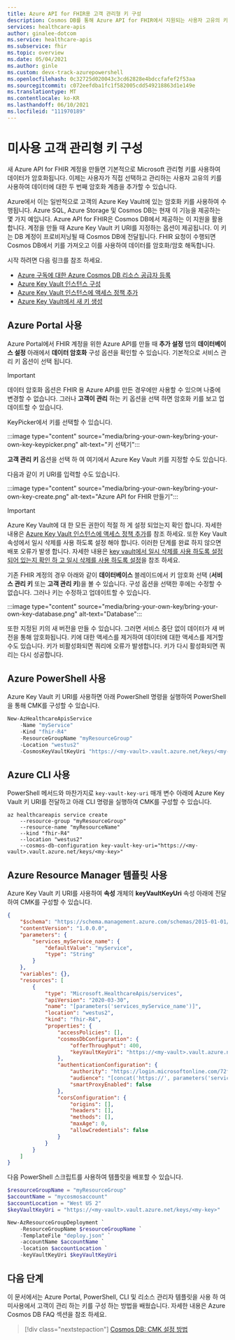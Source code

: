 ```yaml
---
title: Azure API for FHIR용 고객 관리형 키 구성
description: Cosmos DB를 통해 Azure API for FHIR에서 지원되는 사용자 고유의 키 기능을 가져옵니다.
services: healthcare-apis
author: ginalee-dotcom
ms.service: healthcare-apis
ms.subservice: fhir
ms.topic: overview
ms.date: 05/04/2021
ms.author: ginle
ms.custom: devx-track-azurepowershell
ms.openlocfilehash: 0c32725d020043c3cd62828e4bdccfafef2f53aa
ms.sourcegitcommit: c072eefdba1fc1f582005cdd549218863d1e149e
ms.translationtype: MT
ms.contentlocale: ko-KR
ms.lasthandoff: 06/10/2021
ms.locfileid: "111970189"
---
```

# <a name="configure-customer-managed-keys-at-rest"></a>미사용 고객 관리형 키 구성

새 Azure API for FHIR 계정을 만들면 기본적으로 Microsoft 관리형 키를 사용하여 데이터가 암호화됩니다. 이제는 사용자가 직접 선택하고 관리하는 사용자 고유의 키를 사용하여 데이터에 대한 두 번째 암호화 계층을 추가할 수 있습니다.

Azure에서 이는 일반적으로 고객의 Azure Key Vault에 있는 암호화 키를 사용하여 수행됩니다. Azure SQL, Azure Storage 및 Cosmos DB는 현재 이 기능을 제공하는 몇 가지 예입니다. Azure API for FHIR은 Cosmos DB에서 제공하는 이 지원을 활용합니다. 계정을 만들 때 Azure Key Vault 키 URI를 지정하는 옵션이 제공됩니다. 이 키는 DB 계정이 프로비저닝될 때 Cosmos DB에 전달됩니다. FHIR 요청이 수행되면 Cosmos DB에서 키를 가져오고 이를 사용하여 데이터를 암호화/암호 해독합니다. 

시작 하려면 다음 링크를 참조 하세요.

- [Azure 구독에 대한 Azure Cosmos DB 리소스 공급자 등록](../../cosmos-db/how-to-setup-cmk.md#register-resource-provider) 
- [Azure Key Vault 인스턴스 구성](../../cosmos-db/how-to-setup-cmk.md#configure-your-azure-key-vault-instance)
- [Azure Key Vault 인스턴스에 액세스 정책 추가](../../cosmos-db/how-to-setup-cmk.md#add-access-policy)
- [Azure Key Vault에서 새 키 생성](../../cosmos-db/how-to-setup-cmk.md#generate-a-key-in-azure-key-vault)

## <a name="using-azure-portal"></a>Azure Portal 사용

Azure Portal에서 FHIR 계정을 위한 Azure API를 만들 때 **추가 설정** 탭의 **데이터베이스 설정** 아래에서 **데이터 암호화** 구성 옵션을 확인할 수 있습니다. 기본적으로 서비스 관리 키 옵션이 선택 됩니다.

> [!Important]
> 데이터 암호화 옵션은 FHIR 용 Azure API를 만든 경우에만 사용할 수 있으며 나중에 변경할 수 없습니다. 그러나 **고객이 관리** 하는 키 옵션을 선택 하면 암호화 키를 보고 업데이트할 수 있습니다. 


KeyPicker에서 키를 선택할 수 있습니다.

:::image type="content" source="media/bring-your-own-key/bring-your-own-key-keypicker.png" alt-text="키 선택기":::

**고객 관리 키** 옵션을 선택 하 여 여기에서 Azure Key Vault 키를 지정할 수도 있습니다.
 
다음과 같이 키 URI를 입력할 수도 있습니다.

:::image type="content" source="media/bring-your-own-key/bring-your-own-key-create.png" alt-text="Azure API for FHIR 만들기":::

> [!Important]
> Azure Key Vault에 대 한 모든 권한이 적절 하 게 설정 되었는지 확인 합니다. 자세한 내용은 [Azure Key Vault 인스턴스에 액세스 정책 추가](../../cosmos-db/how-to-setup-cmk.md#add-access-policy)를 참조 하세요. 또한 Key Vault 속성에서 일시 삭제를 사용 하도록 설정 해야 합니다. 이러한 단계를 완료 하지 않으면 배포 오류가 발생 합니다. 자세한 내용은 [key vault에서 일시 삭제를 사용 하도록 설정 되어 있는지 확인 하 고 일시 삭제를 사용 하도록 설정](../../key-vault/general/key-vault-recovery.md?tabs=azure-portal#verify-if-soft-delete-is-enabled-on-a-key-vault-and-enable-soft-delete)을 참조 하세요.

기존 FHIR 계정의 경우 아래와 같이 **데이터베이스** 블레이드에서 키 암호화 선택 (**서비스 관리 키** 또는 **고객 관리 키**)을 볼 수 있습니다. 구성 옵션을 선택한 후에는 수정할 수 없습니다. 그러나 키는 수정하고 업데이트할 수 있습니다.

:::image type="content" source="media/bring-your-own-key/bring-your-own-key-database.png" alt-text="Database":::

또한 지정된 키의 새 버전을 만들 수 있습니다. 그러면 서비스 중단 없이 데이터가 새 버전을 통해 암호화됩니다. 키에 대한 액세스를 제거하여 데이터에 대한 액세스를 제거할 수도 있습니다. 키가 비활성화되면 쿼리에 오류가 발생합니다. 키가 다시 활성화되면 쿼리는 다시 성공합니다.

## <a name="using-azure-powershell"></a>Azure PowerShell 사용

Azure Key Vault 키 URI를 사용하면 아래 PowerShell 명령을 실행하여 PowerShell을 통해 CMK를 구성할 수 있습니다.

```powershell
New-AzHealthcareApisService
    -Name "myService"
    -Kind "fhir-R4"
    -ResourceGroupName "myResourceGroup"
    -Location "westus2"
    -CosmosKeyVaultKeyUri "https://<my-vault>.vault.azure.net/keys/<my-key>"
```

## <a name="using-azure-cli"></a>Azure CLI 사용

PowerShell 메서드와 마찬가지로 `key-vault-key-uri` 매개 변수 아래에 Azure Key Vault 키 URI를 전달하고 아래 CLI 명령을 실행하여 CMK를 구성할 수 있습니다. 

```azurecli-interactive
az healthcareapis service create
    --resource-group "myResourceGroup"
    --resource-name "myResourceName"
    --kind "fhir-R4"
    --location "westus2"
    --cosmos-db-configuration key-vault-key-uri="https://<my-vault>.vault.azure.net/keys/<my-key>"

```
## <a name="using-azure-resource-manager-template"></a>Azure Resource Manager 템플릿 사용

Azure Key Vault 키 URI를 사용하여 **속성** 개체의 **keyVaultKeyUri** 속성 아래에 전달하여 CMK를 구성할 수 있습니다.

```json
{
    "$schema": "https://schema.management.azure.com/schemas/2015-01-01/deploymentTemplate.json#",
    "contentVersion": "1.0.0.0",
    "parameters": {
        "services_myService_name": {
            "defaultValue": "myService",
            "type": "String"
        }
    },
    "variables": {},
    "resources": [
        {
            "type": "Microsoft.HealthcareApis/services",
            "apiVersion": "2020-03-30",
            "name": "[parameters('services_myService_name')]",
            "location": "westus2",
            "kind": "fhir-R4",
            "properties": {
                "accessPolicies": [],
                "cosmosDbConfiguration": {
                    "offerThroughput": 400,
                    "keyVaultKeyUri": "https://<my-vault>.vault.azure.net/keys/<my-key>"
                },
                "authenticationConfiguration": {
                    "authority": "https://login.microsoftonline.com/72f988bf-86f1-41af-91ab-2d7cd011db47",
                    "audience": "[concat('https://', parameters('services_myService_name'), '.azurehealthcareapis.com')]",
                    "smartProxyEnabled": false
                },
                "corsConfiguration": {
                    "origins": [],
                    "headers": [],
                    "methods": [],
                    "maxAge": 0,
                    "allowCredentials": false
                }
            }
        }
    ]
}
```

다음 PowerShell 스크립트를 사용하여 템플릿을 배포할 수 있습니다.

```powershell
$resourceGroupName = "myResourceGroup"
$accountName = "mycosmosaccount"
$accountLocation = "West US 2"
$keyVaultKeyUri = "https://<my-vault>.vault.azure.net/keys/<my-key>"

New-AzResourceGroupDeployment `
    -ResourceGroupName $resourceGroupName `
    -TemplateFile "deploy.json" `
    -accountName $accountName `
    -location $accountLocation `
    -keyVaultKeyUri $keyVaultKeyUri
```

## <a name="next-steps"></a>다음 단계

이 문서에서는 Azure Portal, PowerShell, CLI 및 리소스 관리자 템플릿을 사용 하 여 미사용에서 고객이 관리 하는 키를 구성 하는 방법을 배웠습니다. 자세한 내용은 Azure Cosmos DB FAQ 섹션을 참조 하세요. 
 
>[!div class="nextstepaction"]
>[Cosmos DB: CMK 설정 방법](../../cosmos-db/how-to-setup-cmk.md#frequently-asked-questions)